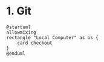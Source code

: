 # 1. Git
```puml
@startuml
allowmixing
rectangle "Local Computer" as os {
    card checkout
}
@enduml
```